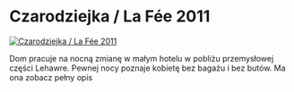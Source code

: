 Czarodziejka / La Fée 2011 
=============
[![Czarodziejka / La Fée 2011 ](http://vidos.pl/images/player.gif)](http://vidos.pl/czarodziejka-la-fe-2011)

 Dom pracuje na nocną zmianę w małym hotelu w pobliżu przemysłowej części Lehawre. Pewnej nocy poznaje kobietę bez bagażu i bez butów. Ma ona zobacz pełny opis
